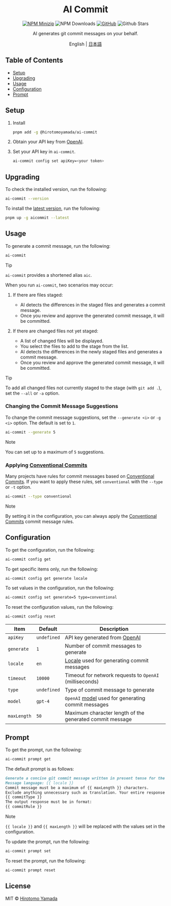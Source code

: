 <div align="center">

# AI Commit

[![NPM Minizip](https://img.shields.io/bundlephobia/minzip/@hirotomoyamada/ai-commit)](https://www.npmjs.com/package/@hirotomoyamada/ai-commit)
![NPM Downloads](https://img.shields.io/npm/dm/@hirotomoyamada/ai-commit.svg?style=flat)
[![GitHub](https://img.shields.io/github/license/mashape/apistatus.svg)](https://github.com/Redocly/repo-file-sync-action/blob/main/LICENSE)
![Github Stars](https://img.shields.io/github/stars/hirotomoyamada/ai-commit)

AI generates git commit messages on your behalf.

</div>

<p align='center'>
English | <a href='./README.ja.md'>日本語</a>
</p>

## Table of Contents

- [Setup](#setup)
- [Upgrading](#upgrading)
- [Usage](#usage)
- [Configuration](#configuration)
- [Prompt](#prompt)

## Setup

1. Install

   ```sh
   pnpm add -g @hirotomoyamada/ai-commit
   ```

2. Obtain your API key from [OpenAI](https://platform.openai.com/account/api-keys).

3. Set your API key in `ai-commit`.

   ```sh
   ai-commit config set apiKey=<your token>
   ```

## Upgrading

To check the installed version, run the following:

```sh
ai-commit --version
```

To install the [latest version](https://github.com/hirotomoyamada/ai-commit/releases), run the following:

```sh
pnpm up -g aicommit --latest
```

## Usage

To generate a commit message, run the following:

```sh
ai-commit
```

> [!TIP]
>
> `ai-commit` provides a shortened alias `aic`.

When you run `ai-commit`, two scenarios may occur:

1. If there are files staged:

   - AI detects the differences in the staged files and generates a commit message.
   - Once you review and approve the generated commit message, it will be committed.

2. If there are changed files not yet staged:

   - A list of changed files will be displayed.
   - You select the files to add to the stage from the list.
   - AI detects the differences in the newly staged files and generates a commit message.
   - Once you review and approve the generated commit message, it will be committed.

> [!TIP]
>
> To add all changed files not currently staged to the stage (with `git add .`), set the `--all` or `-a` option.

### Changing the Commit Message Suggestions

To change the commit message suggestions, set the `--generate <i>` or `-g <i>` option. The default is set to `1`.

```sh
ai-commit --generate 5
```

> [!NOTE]
>
> You can set up to a maximum of `5` suggestions.

### Applying [Conventional Commits](https://www.conventionalcommits.org/en/v1.0.0/)

Many projects have rules for commit messages based on [Conventional Commits](https://www.conventionalcommits.org/en/v1.0.0/). If you want to apply these rules, set `conventional` with the `--type` or `-t` option.

```sh
ai-commit --type conventional
```

> [!NOTE]
>
> By setting it in the configuration, you can always apply the [Conventional Commits](https://www.conventionalcommits.org/en/v1.0.0/) commit message rules.

## Configuration

To get the configuration, run the following:

```sh
ai-commit config get
```

To get specific items only, run the following:

```sh
ai-commit config get generate locale
```

To set values in the configuration, run the following:

```sh
ai-commit config set generate=5 type=conventional
```

To reset the configuration values, run the following:

```sh
ai-commit config reset
```

| Item        | Default     | Description                                                                                      |
| ----------- | ----------- | ------------------------------------------------------------------------------------------------ |
| `apiKey`    | `undefined` | API key generated from [OpenAI](https://platform.openai.com/account/api-keys)                    |
| `generate`  | `1`         | Number of commit messages to generate                                                            |
| `locale`    | `en`        | [Locale](https://wikipedia.org/wiki/List_of_ISO_639-1_codes) used for generating commit messages |
| `timeout`   | `10000`     | Timeout for network requests to `OpenAI` (milliseconds)                                          |
| `type`      | `undefined` | Type of commit message to generate                                                               |
| `model`     | `gpt-4`     | `OpenAI` [model](https://platform.openai.com/docs/models) used for generating commit messages    |
| `maxLength` | `50`        | Maximum character length of the generated commit message                                         |

## Prompt

To get the prompt, run the following:

```sh
ai-commit prompt get
```

The default prompt is as follows:

```md
Generate a concise git commit message written in present tense for the following code diff with the given specifications below:
Message language: {{ locale }}
Commit message must be a maximum of {{ maxLength }} characters.
Exclude anything unnecessary such as translation. Your entire response will be passed directly into git commit.
{{ commitType }}
The output response must be in format:
{{ commitRule }}
```

> [!NOTE]
>
> `{{ locale }}` and `{{ maxLength }}` will be replaced with the values set in the configuration.

To update the prompt, run the following:

```sh
ai-commit prompt set
```

To reset the prompt, run the following:

```sh
ai-commit prompt reset
```

## License

MIT © [Hirotomo Yamada](https://github.com/hirotomoyamada)

